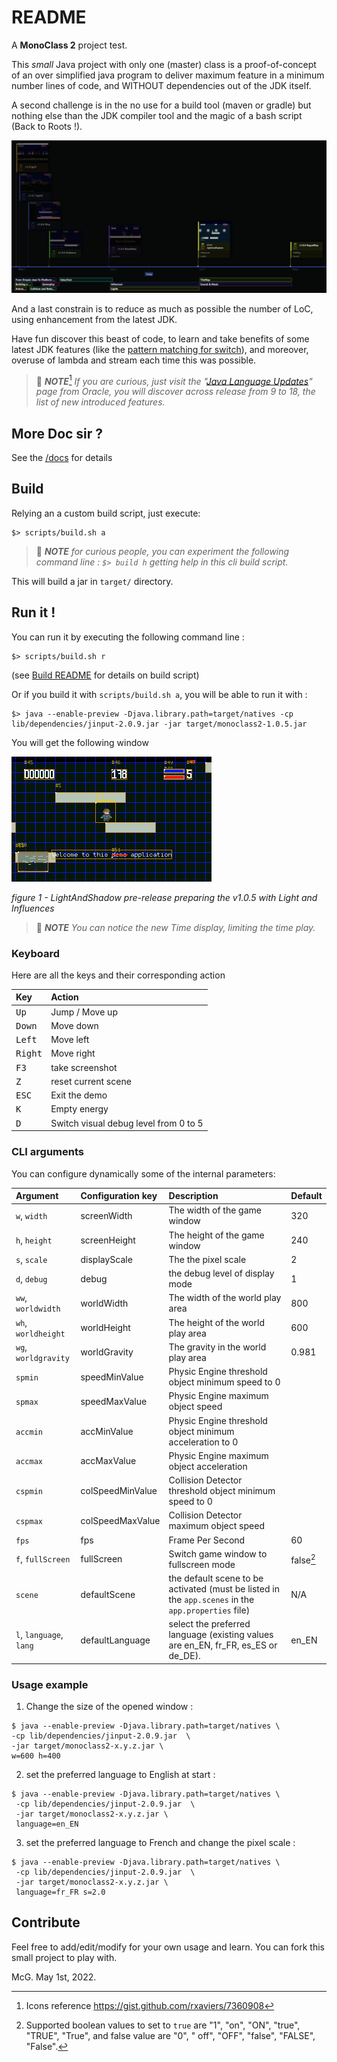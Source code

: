 # README

A **MonoClass 2** project test.

This _small_ Java project with only one (master) class is a proof-of-concept of an over simplified java program to
deliver maximum feature in a minimum number lines of code, and WITHOUT dependencies out of the JDK itself.

A second challenge is in the no use for a build tool (maven or gradle) but nothing else than the JDK compiler tool and
the magic of a bash script (Back to Roots !).

![2022 Gitkraken Project Timeline](docs/images/project-timeline-2022.png "2022 Gitkraken Project Timeline")

And a last constrain is to reduce as much as possible the number of LoC, using enhancement from the latest JDK.

Have fun discover this beast of code, to learn and take benefits of some latest JDK features (like
the [pattern matching for switch](https://openjdk.java.net/jeps/406 "see the official specification")), and moreover,
overuse of lambda and stream each time this was possible.

> :blue_book: _**NOTE**_[^1]
> _If you are curious, just visit the "[Java Language Updates](https://docs.oracle.com/en/java/javase/18/language/java-language-changes.html "go to official source of information for Java evolution")"
page from Oracle, you will discover across release from 9 to 18, the list of new introduced features._
>

## More Doc sir ?

See the [/docs](docs/00-index.md) for details

## Build

Relying an a custom build script, just execute:

```shell
$> scripts/build.sh a
```

> :blue_book: _**NOTE**_
> _for curious people, you can experiment the following command line :
> `$> build h`
> getting help in this cli build script._

This will build a jar in `target/` directory.

## Run it !

You can run it by executing the following command line :

```shell
$> scripts/build.sh r
```

(see [Build README](https://gist.github.com/mcgivrer/a31510019029eba73edf5721a93c3dec#file-readme-md) for details on
build script)

Or if you build it with `scripts/build.sh a`, you will be able to run it with :

```shell
$> java --enable-preview -Djava.library.path=target/natives -cp lib/dependencies/jinput-2.0.9.jar -jar target/monoclass2-1.0.5.jar
```

You will get the following window

![LightAndShadow pre-release preparing the v1.0.5 with Light and Influences](docs/images/monoclass2-1.0.5-snapshot-screenshot.png "LightAndShadow pre-release preparing the v1.0.5 with Light and Influences")

_figure 1 - LightAndShadow pre-release preparing the v1.0.5 with Light and Influences_

> :blue_book: _**NOTE**_
> _You can notice the new Time display, limiting the time play._

### Keyboard

Here are all the keys and their corresponding action

| Key                | Action              |
|:-------------------|:--------------------|
| <kbd>Up</kbd>      | Jump / Move up      |
| <kbd>Down</kbd>    | Move down           |
| <kbd>Left</kbd>    | Move left           |
| <kbd>Right</kbd>   | Move right          |
| <kbd>F3</kbd>      | take screenshot     |
| <kbd>Z</kbd>       | reset current scene |
| <kbd>ESC</kbd>     | Exit the demo       |
| <kbd>K</kbd>       | Empty energy        |
| <kbd>D</kbd>       | Switch visual debug level from 0 to 5 |

### CLI arguments

You can configure dynamically some of the internal parameters:

| Argument                  | Configuration key | Description                                                                                         | Default   |
|:--------------------------|:------------------|:----------------------------------------------------------------------------------------------------|:----------|
| `w`, `width`              | screenWidth       | The width of the game window                                                                        | 320       |
| `h`, `height`             | screenHeight      | The height of the game window                                                                       | 240       |
| `s`, `scale`              | displayScale      | The the pixel scale                                                                                 | 2         |
| `d`, `debug`              | debug             | the debug level of display mode                                                                     | 1         |
| `ww`, `worldwidth`        | worldWidth        | The width of the world play area                                                                    | 800       |
| `wh`, `worldheight`       | worldHeight       | The height of the world play area                                                                   | 600       |
| `wg`, `worldgravity`      | worldGravity      | The gravity in the world play area                                                                  | 0.981     |
| `spmin`                   | speedMinValue     | Physic Engine threshold object minimum speed to 0                                                   |           |
| `spmax`                   | speedMaxValue     | Physic Engine maximum object speed                                                                  |           |
| `accmin`                  | accMinValue       | Physic Engine threshold object minimum acceleration to 0                                            |           |
| `accmax`                  | accMaxValue       | Physic Engine maximum object acceleration                                                           |           |
| `cspmin`                  | colSpeedMinValue  | Collision Detector threshold object minimum speed to 0                                              |           |
| `cspmax`                  | colSpeedMaxValue  | Collision Detector maximum object speed                                                             |           |
| `fps`                     | fps               | Frame Per Second                                                                                    | 60        |
| `f`, `fullScreen`         | fullScreen        | Switch game window to fullscreen mode                                                               | false[^2] |
| `scene`                   | defaultScene      | the default scene to be activated (must be listed in the `app.scenes` in the `app.properties` file) | N/A       |
| `l`, `language`, `lang`   | defaultLanguage   | select the preferred language  (existing values are en_EN, fr_FR, es_ES or de_DE).                  | en_EN     |

### Usage example

1. Change the size of the opened window :

```shell
$ java --enable-preview -Djava.library.path=target/natives \
-cp lib/dependencies/jinput-2.0.9.jar  \
-jar target/monoclass2-x.y.z.jar \
w=600 h=400
```

2. set the preferred language to English at start :

```shell
$ java --enable-preview -Djava.library.path=target/natives \
 -cp lib/dependencies/jinput-2.0.9.jar  \
 -jar target/monoclass2-x.y.z.jar \ 
 language=en_EN
```

3. set the preferred language to French and change the pixel scale :

```shell
$ java --enable-preview -Djava.library.path=target/natives \
 -cp lib/dependencies/jinput-2.0.9.jar  \
 -jar target/monoclass2-x.y.z.jar \ 
 language=fr_FR s=2.0
```

## Contribute

Feel free to add/edit/modify for your own usage and learn. You can fork this small project to play with.

McG. May 1st, 2022.

[^1]: Icons reference https://gist.github.com/rxaviers/7360908
[^2]: Supported boolean values to set to `true` are "1", "on", "ON", "true", "TRUE", "True", and false value are  "0", "
off", "OFF", "false", "FALSE", "False".
